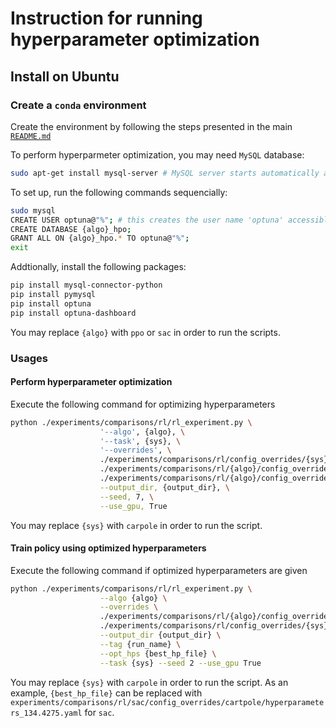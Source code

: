 # Instruction for running hyperparameter optimization

## Install on Ubuntu

### Create a `conda` environment

Create the environment by following the steps presented in the main
[`README.md`](README.md)


To perform hyperparmeter optimization, you may need `MySQL` database:

```bash
sudo apt-get install mysql-server # MySQL server starts automatically after the installation
```

To set up, run the following commands sequencially:

```bash
sudo mysql
CREATE USER optuna@"%"; # this creates the user name 'optuna' accessible by any host
CREATE DATABASE {algo}_hpo; 
GRANT ALL ON {algo}_hpo.* TO optuna@"%";
exit
```

Addtionally, install the following packages:

```bash
pip install mysql-connector-python
pip install pymysql
pip install optuna
pip install optuna-dashboard
```


You may replace `{algo}` with `ppo` or `sac` in order to run the scripts.

### Usages

#### Perform hyperparameter optimization

Execute the following command for optimizing hyperparameters

```bash
python ./experiments/comparisons/rl/rl_experiment.py \
                    '--algo', {algo}, \
                    '--task', {sys}, \
                    '--overrides', \
                    ./experiments/comparisons/rl/config_overrides/{sys}/{sys}_{task}.yaml, \
                    ./experiments/comparisons/rl/{algo}/config_overrides/{sys}/{algo}_{sys}_.yaml, \
                    ./experiments/comparisons/rl/{algo}/config_overrides/{sys}/{algo}_{sys}_hpo_.yaml, \
                    --output_dir, {output_dir}, \
                    --seed, 7, \
                    --use_gpu, True
```

You may replace `{sys}` with `carpole` in order to run the script.

#### Train policy using optimized hyperparameters

Execute the following command if optimized hyperparameters are given

```bash
python ./experiments/comparisons/rl/rl_experiment.py \
                    --algo {algo} \
                    --overrides \
                    ./experiments/comparisons/rl/{algo}/config_overrides/cartpole/{algo}_{sys}_.yaml \
                    ./experiments/comparisons/rl/config_overrides/{sys}/{sys}_{task}.yaml \
                    --output_dir {output_dir} \
                    --tag {run_name} \
                    --opt_hps {best_hp_file} \
                    --task {sys} --seed 2 --use_gpu True
```

You may replace `{sys}` with `carpole` in order to run the script. As an example, `{best_hp_file}` can be replaced with `experiments/comparisons/rl/sac/config_overrides/cartpole/hyperparameters_134.4275.yaml` for `sac`.